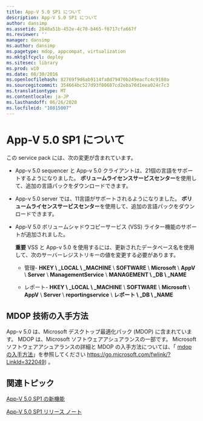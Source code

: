 ```yaml
---
title: App-V 5.0 SP1 について
description: App-V 5.0 SP1 について
author: dansimp
ms.assetid: 2848a51b-452e-4c70-b465-f6717cfa667f
ms.reviewer: ''
manager: dansimp
ms.author: dansimp
ms.pagetype: mdop, appcompat, virtualization
ms.mktglfcycl: deploy
ms.sitesec: library
ms.prod: w10
ms.date: 08/30/2016
ms.openlocfilehash: 82769f9d6ab9114fa8d79470b249eacfc4c9180a
ms.sourcegitcommit: 354664bc527d93f80687cd2eba70d1eea024c7c3
ms.translationtype: MT
ms.contentlocale: ja-JP
ms.lasthandoff: 06/26/2020
ms.locfileid: "10815007"
---
```

# App-V 5.0 SP1 について


この service pack には、次の変更が含まれています。

-   App-v 5.0 sequencer と App-v 5.0 クライアントは、21個の言語をサポートするようになりました。 **ボリュームライセンスサービスセンター**を使用して、追加の言語パックをダウンロードできます。

-   App-v 5.0 server では、11言語がサポートされるようになりました。 **ボリュームライセンスサービスセンター**を使用して、追加の言語パックをダウンロードできます。

-   App-V 5.0 ボリュームシャドウコピーサービス (VSS) ライター機能のサポートが追加されました。

    **重要** VSS と App-v 5.0 を使用するには、更新されたデータベース名を使用して、次のサーバーレジストリキーの値を変更する必要があります。

    -   管理- **HKEY \ _LOCAL \ _MACHINE**  \\  **SOFTWARE**  \\  **Microsoft**  \\  **AppV**  \\  **Server**  \\  **ManagementService**  \\  **MANAGEMENT \ _DB \ _NAME**

    -   レポート- **HKEY \ _LOCAL \ _MACHINE**  \\  **SOFTWARE**  \\  **Microsoft**  \\  **AppV**  \\  **Server**  \\  **reportingservice**  \\  **レポート \ _DB \ _NAME**

     

## MDOP 技術の入手方法


App-v 5.0 は、Microsoft デスクトップ最適化パック (MDOP) に含まれています。 MDOP は、Microsoft ソフトウェアアシュアランスの一部です。 Microsoft ソフトウェアアシュアランスの詳細と MDOP の入手方法については、「 [mdop の入手方法](https://go.microsoft.com/fwlink/?LinkId=322049)」を参照してください https://go.microsoft.com/fwlink/?LinkId=322049) 。






## 関連トピック


[App-V 5.0 SP1 の新機能](whats-new-in-app-v-50-sp1.md)

[App-V 5.0 SP1 リリース ノート](release-notes-for-app-v-50-sp1.md)

 

 






